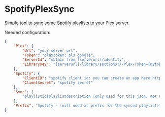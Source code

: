# SpotifyPlexSync

Simple tool to sync some Spotify playlists to your Plex server.

Needed configuration:

```json
{
    "Plex": {
        "Url": "your server url",
        "Token": "plextoken: pls google",
        "ServerId": "obtain from [serverurl]/identity",
        "LibraryKey": "[serverurl]/library/sections?X-Plex-Token=[mytoken] and check for Directory:Key"
    },
    "Spotify": {
        "ClientID": "spotify client id: you can create an app here https://developer.spotify.com/dashboard/applications",
        "ClientSecret": "spotify secret"
    },
    "Sync": [
        "playlistid|playlistdescription (only used for this json, not used as title)"
    ],
    "Prefix": "Spotify - (will used as prefix for the synced playlist)"
}
```
